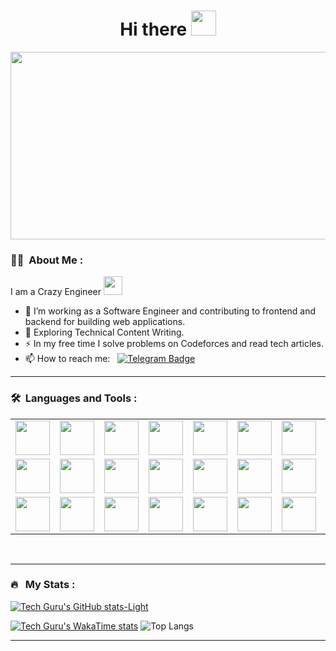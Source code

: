 <p align="center">

<!--
<a href="https://www.linkedin.com"><img src="https://img.shields.io/badge/LinkedIn-blue?style=for-the-badge&logo=linkedin&logoColor=white" alt="LinkedIn Badge"></a> 
</p>
<p align="center">
<a href="https://www.buymeacoffee.com/zed0" target="_blank"><img src="https://cdn.buymeacoffee.com/buttons/default-orange.png" alt="Buy Me A Coffee" height="41" width="174"></a>
</p>

<p align="center"><img src="https://komarev.com/ghpvc/?username=kakbar&style=flat-square&color=blue" alt=""></p>
-->

<h1 align="center">Hi there <img src="https://media.giphy.com/media/hvRJCLFzcasrR4ia7z/giphy.gif" width="40"></h1>

<p align="center"><img src="https://media.giphy.com/media/dWesBcTLavkZuG35MI/giphy.gif" width="600" height="300"  /></p>

### 👨‍💻 &nbsp;About Me :

I am a Crazy Engineer <img src="https://media.giphy.com/media/WUlplcMpOCEmTGBtBW/giphy.gif" width="30">

- 🔭 I’m working as a Software Engineer and contributing to frontend and backend for building web applications.
- 🌱 Exploring Technical Content Writing.
- ⚡ In my free time I solve problems on Codeforces and read tech articles.
- 📫 How to reach me: &nbsp; [![Telegram Badge](https://img.shields.io/badge/-CC-blue?style=flat&logo=Telegram&logoColor=white)](https://t.me/ssuperiorc)

---

### 🛠 &nbsp;Languages and Tools :

<table>
  <tr>
    <td><img src="https://cdn.jsdelivr.net/gh/devicons/devicon/icons/c/c-original.svg" width="55" height="auto" /></td>
    <td><img src="https://cdn.jsdelivr.net/gh/devicons/devicon/icons/cplusplus/cplusplus-original.svg" width="55" height="auto"  /></td>
    <td><img src="https://cdn.jsdelivr.net/gh/devicons/devicon/icons/html5/html5-original.svg" width="55" height="auto" /></td>
    <td><img src="https://cdn.jsdelivr.net/gh/devicons/devicon/icons/css3/css3-original.svg" width="55" height="auto" /></td>
    <td><img src="https://cdn.jsdelivr.net/gh/devicons/devicon/icons/javascript/javascript-original.svg" width="55" height="auto"  /></td>
    <td><img src="https://cdn.jsdelivr.net/gh/devicons/devicon/icons/typescript/typescript-original.svg" width="55" height="auto"  /></td>
    <td><img src="https://cdn.jsdelivr.net/gh/devicons/devicon/icons/php/php-original.svg" width="55" height="auto"  /></td>
    <td><img src="https://cdn.jsdelivr.net/gh/devicons/devicon/icons/python/python-original.svg" width="55" height="auto"  /></td>
    <td><img src="https://cdn.jsdelivr.net/gh/devicons/devicon/icons/java/java-original.svg" width="55" height="auto"  /></td>
    <td><img src="https://cdn.jsdelivr.net/gh/devicons/devicon/icons/go/go-original-wordmark.svg" width="55" height="auto"  /></td>
    <td><img src="https://cdn.jsdelivr.net/gh/devicons/devicon/icons/bootstrap/bootstrap-original.svg" width="55" height="auto"  /></td>
    <td><img src="https://cdn.jsdelivr.net/gh/devicons/devicon/icons/tailwindcss/tailwindcss-plain.svg" width="55" height="auto" /></td>
  </tr>
  <tr>
    <td><img src="https://cdn.jsdelivr.net/gh/devicons/devicon/icons/react/react-original.svg" width="55" height="auto"  /></td>
    <td><img src="https://cdn.jsdelivr.net/gh/devicons/devicon/icons/vuejs/vuejs-original.svg" width="55" height="auto"  /></td>
    <td><img src="https://cdn.jsdelivr.net/gh/devicons/devicon/icons/angularjs/angularjs-original.svg" width="55" height="auto"  /></td>
    <td><img src="https://cdn.jsdelivr.net/gh/devicons/devicon/icons/nodejs/nodejs-original.svg" width="55" height="auto"  /></td>
    <td><img src="https://cdn.jsdelivr.net/gh/devicons/devicon/icons/nextjs/nextjs-original-wordmark.svg" width="55" height="auto"  /></td>
    <td><img src="https://cdn.jsdelivr.net/gh/devicons/devicon/icons/express/express-original.svg" width="55" height="auto"  /></td>
    <td><img src="https://cdn.jsdelivr.net/gh/devicons/devicon/icons/nuxtjs/nuxtjs-original.svg" width="55" height="auto"  /></td>
    <td><img src="https://cdn.jsdelivr.net/gh/devicons/devicon/icons/django/django-plain.svg" width="55" height="auto"  /></td>
    <td><img src="https://cdn.jsdelivr.net/gh/devicons/devicon/icons/ruby/ruby-original.svg" width="55" height="auto" /></td>
    <td><img src="https://cdn.jsdelivr.net/gh/devicons/devicon/icons/qt/qt-original.svg" width="55" height="auto" /></td>
    <td><img src="https://cdn.jsdelivr.net/gh/devicons/devicon/icons/laravel/laravel-plain.svg" width="55" height="auto" /></td>
    <td><img src="https://cdn.jsdelivr.net/gh/devicons/devicon/icons/graphql/graphql-plain.svg" /></td>
   </tr>
   <tr>
    <td><img src="https://cdn.jsdelivr.net/gh/devicons/devicon/icons/mongodb/mongodb-original.svg" width="55" height="auto"/></td>
    <td><img src="https://cdn.jsdelivr.net/gh/devicons/devicon/icons/mysql/mysql-original.svg" width="55" height="auto" /></td>
    <td><img src="https://cdn.jsdelivr.net/gh/devicons/devicon/icons/postgresql/postgresql-original.svg" width="55" height="auto" /></td>
    <td><img src="https://cdn.jsdelivr.net/gh/devicons/devicon/icons/solidity/solidity-original.svg" width="55" height="auto" /></td>
    <td><img src="https://cdn.jsdelivr.net/gh/devicons/devicon/icons/rust/rust-plain.svg" width="55" height="auto" /></td>
    <td><img src="https://cdn.jsdelivr.net/gh/devicons/devicon/icons/vscode/vscode-original.svg" width="55" height="auto"/></td>
    <td><img src="https://cdn.jsdelivr.net/gh/devicons/devicon/icons/github/github-original.svg" width="55" height="auto" /></td>
    <td><img src="https://cdn.jsdelivr.net/gh/devicons/devicon/icons/docker/docker-original.svg" /></td>
    <td><img src="https://cdn.jsdelivr.net/gh/devicons/devicon/icons/firebase/firebase-plain.svg" /></td>
    <td><img src="https://cdn.jsdelivr.net/gh/devicons/devicon/icons/digitalocean/digitalocean-original.svg" /></td>
    <td><img src="https://cdn.jsdelivr.net/gh/devicons/devicon/icons/slack/slack-original.svg" /></td>
    <td><img src="https://cdn.jsdelivr.net/gh/devicons/devicon/icons/photoshop/photoshop-plain.svg" /></td>
   </tr>
  </table>
<br />

<!--
<p>
<img src="https://github.com/devicons/devicon/blob/master/icons/java/java-original-wordmark.svg" title="Java" alt="Java" width="40" height="40"/>&nbsp;
<img src="https://github.com/devicons/devicon/blob/master/icons/react/react-original-wordmark.svg" title="React" alt="React" width="40" height="40"/>&nbsp;
<img src="https://github.com/devicons/devicon/blob/master/icons/spring/spring-original-wordmark.svg" title="Spring" alt="Spring" width="40" height="40"/>&nbsp;
<img src="https://github.com/devicons/devicon/blob/master/icons/materialui/materialui-original.svg" title="Material UI" alt="Material UI" width="40" height="40"/>&nbsp;
<img src="https://github.com/devicons/devicon/blob/master/icons/flutter/flutter-original.svg" title="Flutter" alt="Flutter" width="40" height="40"/>&nbsp;
<img src="https://github.com/devicons/devicon/blob/master/icons/redux/redux-original.svg" title="Redux" alt="Redux " width="40" height="40"/>&nbsp;
<img src="https://github.com/devicons/devicon/blob/master/icons/css3/css3-plain-wordmark.svg"  title="CSS3" alt="CSS" width="40" height="40"/>&nbsp;
<img src="https://github.com/devicons/devicon/blob/master/icons/html5/html5-original.svg" title="HTML5" alt="HTML" width="40" height="40"/>&nbsp;
<img src="https://github.com/devicons/devicon/blob/master/icons/javascript/javascript-original.svg" title="JavaScript" alt="JavaScript" width="40" height="40"/>&nbsp;
<img src="https://github.com/devicons/devicon/blob/master/icons/firebase/firebase-plain-wordmark.svg" title="Firebase" alt="Firebase" width="40" height="40"/>&nbsp;
<img src="https://github.com/devicons/devicon/blob/master/icons/gatsby/gatsby-original.svg" title="Gatsby"  alt="Gatsby" width="40" height="40"/>&nbsp;
<img src="https://github.com/devicons/devicon/blob/master/icons/mysql/mysql-original-wordmark.svg" title="MySQL"  alt="MySQL" width="40" height="40"/>&nbsp;
<img src="https://github.com/devicons/devicon/blob/master/icons/nodejs/nodejs-original-wordmark.svg" title="NodeJS" alt="NodeJS" width="40" height="40"/>&nbsp;
<img src="https://github.com/devicons/devicon/blob/master/icons/amazonwebservices/amazonwebservices-plain-wordmark.svg" title="AWS" alt="AWS" width="40" height="40"/>&nbsp;
<img src="https://www.vectorlogo.zone/logos/getpostman/getpostman-icon.svg" title="Postman"  alt="Postman" width="40" height="40"/>&nbsp;
<img src="https://github.com/devicons/devicon/blob/master/icons/git/git-original-wordmark.svg" title="Git" **alt="Git" width="40" height="40"/>&nbsp;
</p>
-->

---

### 🔥 &nbsp; My Stats :


<!--<img src="https://github-readme-stats.vercel.app/api?username=techguru0&show_icons=true&theme=default" width="800">-->
[![Tech Guru's GitHub stats-Light](https://github-readme-stats.vercel.app/api?username=techguru0\&show_icons=true\&theme=default#gh-light-mode-only)](https://github.com/techguru0/github-readme-stats#responsive-card-theme#gh-light-mode-only)

[![Tech Guru's WakaTime stats](https://github-readme-stats.vercel.app/api/wakatime?username=techguru0&Cache-Control=no-cache)](https://github.com/techguru0/github-readme-stats)
![Top Langs](https://github-readme-stats.vercel.app/api/top-langs/?username=techguru0)
<!--[![Tech Guru's WakaTime Stats](https://github-readme-stats.vercel.app/api/wakatime?username=techguru0&Cache-Control=no-cache)](https://github.com/techguru0/techguru0)-->

<!--https://github-readme-stats.vercel.app/api/wakatime?username=ffflabs-->
<!--
[![GitHub Streak](http://github-readme-streak-stats.herokuapp.com?user=itsZed0&theme=dark&background=000000)](https://git.io/streak-stats)

[![Top Langs](https://github-readme-stats.vercel.app/api/top-langs/?username=itsZed0&layout=compact&theme=vision-friendly-dark)](https://github.com/anuraghazra/github-readme-stats)
-->
---

<!-- BLOG-POST-LIST:END -->


